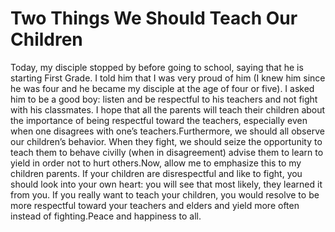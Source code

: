 # Two Things We Should Teach Our Children

​Today, my disciple stopped by before going to school, saying that he is starting First Grade. I told him that I was very proud of him (I knew him since he was four and he became my disciple at the age of four or five). I asked him to be a good boy: listen and be respectful to his teachers and not fight with his classmates.       I hope that all the parents will teach their children about the importance of being respectful toward the teachers, especially even when one disagrees with one’s teachers.Furthermore, we should all observe our children’s behavior. When they fight, we should seize the opportunity to teach them to behave civilly (when in disagreement) advise them to learn to yield in order not to hurt others.Now, allow me to emphasize this to my children parents. If your children are disrespectful and like to fight, you should look into your own heart: you will see that most likely, they learned it from you. If you really want to teach your children, you would resolve to be more respectful toward your teachers and elders and yield more often instead of fighting.​Peace and happiness to all.